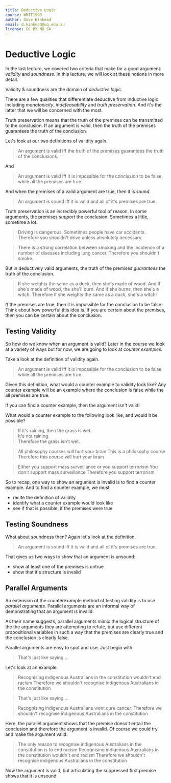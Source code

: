 ```yaml
---
title: Deductive Logic
course: WRIT1999
author: Dave Kinkead
email: d.kinkead@uq.edu.au
license: CC BY ND SA
---
```


# Deductive Logic 

In the last lecture, we covered two criteria that make for a good argument: _validity_ and _soundness_.  In this lecture, we will look at these notions in more detail.

Validity & soundness are the domain of _deductive logic_.

There are a few qualities that differentiate deductive from inductive logic including _monotonicity_, _indefeasability_ and _truth preservation_.  And it's the latter that we will be concerned with the most.

Truth preservation means that the truth of the premises can be transmitted to the conclusion.  If an argument is valid, then the truth of the premises guarantees the truth of the conclusion.

Let's look at our two definitions of validity again.

> An argument is valid iff the truth of the premises guarantees the truth of the conclusions.

And

> An argument is valid iff it is impossible for the conclusion to be false while all the premises are true.

And when the premises of a valid argument are true, then it is _sound_.

> An argument is sound iff it is valid and all of it's premises are true.

Truth preservation is an incredibly powerful tool of reason.  In some arguments, the premises _support_ the conclusion.  Sometimes a little, sometime a lot.

> Driving is dangerous. Sometimes people have car accidents.  Therefore you shouldn't drive unless absolutely necessary.

> There is a strong correlation between smoking and the incidence of a number of diseases including lung cancer.  Therefore you shouldn't smoke.

But in deductively valid arguments, the truth of the premises _guarantees_ the truth of the conclusion.

> If she weights the same as a duck, then she's made of wood.
> And if she's made of wood, the she'll burn.
> And if she burns, then she's a witch.
> Therefore if she weights the same as a duck, she's a witch!

_If_ the premises are true, then it is impossible for the conclusion to be false.  Think about how powerful this idea is. If you are certain about the premises, then you can be certain about the conclusion.


## Testing Validity

So how do we know when an argument is valid?  Later in the course we look at a variety of ways but for now, we are going to look at _counter examples_.

Take a look at the definition of validity again.

> An argument is valid iff it is impossible for the conclusion to be false while all the premises are true.

Given this definition, what would a counter example to validity look like?  Any counter example will be an example where the conclusion is false while the all premises are true.

If you can find a counter example, then the argument isn't valid!

What would a counter example to the following look like, and would it be possible?

> If it's raining, then the grass is wet.  
> It's not raining.  
> Therefore the grass isn't wet.  

> All philosophy courses will hurt your brain
> This is a philosophy course
> Therefore this course will hurt your brain

> Either you support mass surveillance or you support terrorism
> You don't support mass surveillance
> Therefore you support terrorism

So to recap, one way to show an argument is invalid is to find a counter example.  And to find a counter example, we must

  - recite the definition of validity
  - identify what a counter example would look like
  - see if that is possible, if the premises were true


## Testing Soundness

What about soundness then?  Again let's look at the definition. 

> An argument is sound iff it is valid and all of it's premises are true.

That gives us two ways to show that an argument is unsound:

  - show at least one of the premises is untrue
  - show that it's structure is invalid


## Parallel Arguments

An extension of the counterexample method of testing validity is to use _parallel arguments_.  Parallel arguments are an informal way of demonstrating that an argument is invalid.

As their name suggests, parallel arguments mimic the logical structure of the the arguments they are attempting to refute, but use different propositional variables in such a way that the premises are clearly true and the conclusion is clearly false.

Parallel arguments are easy to spot and use.  Just begin with

> That's just like saying ...

Let's look at an example.

> Recognising indigenous Australians in the constitution wouldn't end racism
> Therefore we shouldn't recognise indigenous Australians in the constitution

> That's just like saying ...

> Recognising indigenous Australians wont cure cancer.
> Therefore we shouldn't recognise indigenous Australians in the constitution

Here, the parallel argument shows that the premise doesn't entail the conclusion and therefore the argument is invalid.  Of course we could try and make the argument valid.

> The only reason to recognise indigenous Australians in the constitution is to end racism
> Recognising indigenous Australians in the constitution wouldn't end racism
> Therefore we shouldn't recognise indigenous Australians in the constitution

Now the argument is valid, but articulating the suppressed first premise shows that it is unsound.

